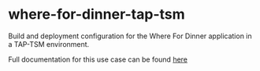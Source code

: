 # where-for-dinner-tap-tsm
Build and deployment configuration for the Where For Dinner application in a TAP-TSM environment.

Full documentation for this use case can be found [here](https://docs-staging.vmware.com/en/draft/VMware-Tanzu-Application-Platform/1.7/tap/integrations-tsm-tap-integration.html#deployment-use-case-where-for-dinner-8)
